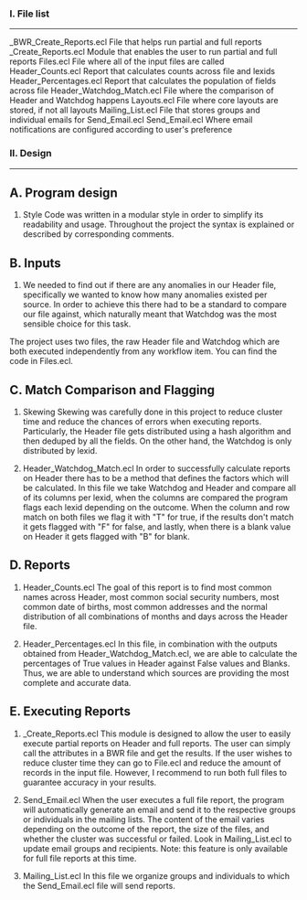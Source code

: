 ### I. File list
------------
_BWR_Create_Reports.ecl   File that helps run partial and full reports
_Create_Reports.ecl       Module that enables the user to run partial and full reports
Files.ecl                 File where all of the input files are called
Header_Counts.ecl         Report that calculates counts across file and lexids
Header_Percentages.ecl    Report that calculates the population of fields across file
Header_Watchdog_Match.ecl File where the comparison of Header and Watchdog happens 
Layouts.ecl               File where core layouts are stored, if not all layouts
Mailing_List.ecl          File that stores groups and individual emails for Send_Email.ecl
Send_Email.ecl            Where email notifications are configured according to user's preference 


### II. Design 

------------ 

## A. Program design

1. Style
Code was written in a modular style in order to simplify its readability and usage.
Throughout the project the syntax is explained or described by corresponding comments. 

## B. Inputs

1. We needed to find out if there are any anomalies in our Header file, specifically we wanted to know how many anomalies existed per source. In order to achieve this there had to be a standard to compare our file against, which naturally meant that Watchdog was the most sensible choice for this task.

The project uses two files, the raw Header file and Watchdog which are both executed independently from any workflow item.  You can find the code in Files.ecl. 

## C. Match Comparison and Flagging

1. Skewing
Skewing was carefully done in this project to reduce cluster time and reduce the chances of errors when executing reports. Particularly, the Header file gets distributed using a hash algorithm and then deduped by all the fields. On the other hand, the Watchdog is only distributed by lexid. 

2. Header_Watchdog_Match.ecl 
In order to successfully calculate reports on Header there has to be a method that defines the factors which will be calculated. 
In this file we take Watchdog and Header and compare all of its columns per lexid, when the columns are compared the program flags each lexid depending on the outcome.
When the column and row match on both files we flag it with "T" for true, if the results don't match it gets flagged with "F" for false, and lastly, when there is a blank value on Header it gets flagged with "B" for blank.

## D. Reports

1. Header_Counts.ecl 
The goal of this report is to find most common names across Header, most common social security numbers, most common date of births, most common addresses and the normal distribution of all combinations of months and days across the Header file. 

2. Header_Percentages.ecl
In this file, in combination with the outputs obtained from Header_Watchdog_Match.ecl, we are able to calculate the percentages of True values in Header against False values and Blanks. Thus, we are able to understand which sources are providing the most complete and accurate data. 

## E. Executing Reports

1. _Create_Reports.ecl 
This module is designed to allow the user to easily execute partial reports on Header and full reports. The user can simply call the attributes in a BWR file and get the results. If the user wishes to reduce cluster time they can go to File.ecl and reduce the amount of records in the input file. However, I recommend to run both full files to guarantee accuracy in your results.

2. Send_Email.ecl 
When the user executes a full file report, the program will automatically generate an email and send it to the respective groups or individuals in the mailing lists. The content of the email varies depending on the outcome of the report, the size of the files, and whether the cluster was successful or failed. Look in Mailing_List.ecl to update email groups and recipients. Note: this feature is only available for full file reports at this time.

3. Mailing_List.ecl 
In this file we organize groups and individuals to which the Send_Email.ecl file will send reports.
